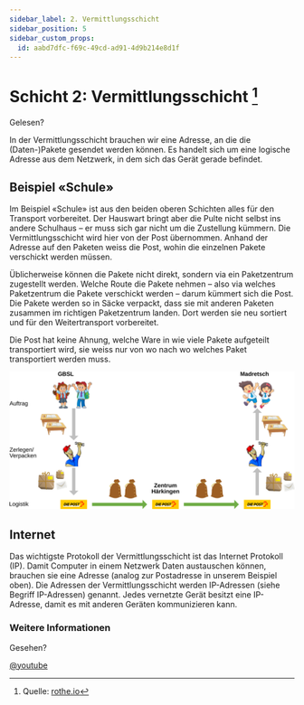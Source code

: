 ```yaml
---
sidebar_label: 2. Vermittlungsschicht
sidebar_position: 5
sidebar_custom_props:
  id: aabd7dfc-f69c-49cd-ad91-4d9b214e8d1f
---
```


#  Schicht 2: Vermittlungsschicht [^1]

<Answer type="state" webKey="dca07bc2-eefb-4cbd-ad94-93a641dc637a">
Gelesen?
</Answer>

In der Vermittlungsschicht brauchen wir eine Adresse, an die die (Daten-)Pakete gesendet werden können. Es handelt sich um eine logische Adresse aus dem Netzwerk, in dem sich das Gerät gerade befindet.

## Beispiel «Schule»
Im Beispiel «Schule» ist aus den beiden oberen Schichten alles für den Transport vorbereitet. Der Hauswart bringt aber die Pulte nicht selbst ins andere Schulhaus – er muss sich gar nicht um die Zustellung kümmern. Die Vermittlungsschicht wird hier von der Post übernommen. Anhand der Adresse auf den Paketen weiss die Post, wohin die einzelnen Pakete verschickt werden müssen.

Üblicherweise können die Pakete nicht direkt, sondern via ein Paketzentrum zugestellt werden. Welche Route die Pakete nehmen – also via welches Paketzentrum die Pakete verschickt werden – darum kümmert sich die Post. Die Pakete werden so in Säcke verpackt, dass sie mit anderen Paketen zusammen im richtigen Paketzentrum landen. Dort werden sie neu sortiert und für den Weitertransport vorbereitet.

Die Post hat keine Ahnung, welche Ware in wie viele Pakete aufgeteilt transportiert wird, sie weiss nur von wo nach wo welches Paket transportiert werden muss.

![](img/2-school-example.svg)


## Internet

Das wichtigste Protokoll der Vermittlungsschicht ist das Internet Protokoll (IP). Damit Computer in einem Netzwerk Daten austauschen können, brauchen sie eine Adresse (analog zur Postadresse in unserem Beispiel oben). Die Adressen der Vermittlungsschicht werden IP-Adressen (siehe Begriff IP-Adressen) genannt. Jedes vernetzte Gerät besitzt eine IP-Adresse, damit es mit anderen Geräten kommunizieren kann.

### Weitere Informationen

<Answer type="state" webKey="8521d5be-6786-4867-89b7-a6bf18997d15">Gesehen?</Answer>

[@youtube](https://www.youtube-nocookie.com/embed/5o8CwafCxnU)

[^1]: Quelle: [rothe.io](https://rothe.io/?b=network&p=750322)
